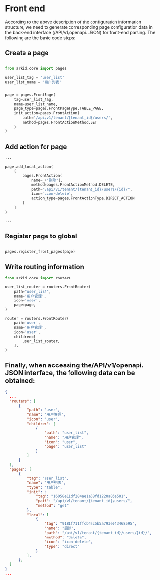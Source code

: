 # Front end

According to the above description of the configuration information structure, we need to generate corresponding page configuration data in the back-end interface (/API/v1/openapi. JSON) for front-end parsing. The following are the basic code steps:

## Create a page

``` python

from arkid.core import pages

user_list_tag = 'user_list'
user_list_name = '用户列表'


page = pages.FrontPage(
    tag=user_list_tag,
    name=user_list_name,
    page_type=pages.FrontPageType.TABLE_PAGE,
    init_action=pages.FrontAction(
        path='/api/v1/tenant/{tenant_id}/users/',
        method=pages.FrontActionMethod.GET
    )
)

```

## Add action for page

``` python
...

page.add_local_action(
    [
        pages.FrontAction(
            name=_("删除"),
            method=pages.FrontActionMethod.DELETE,
            path="/api/v1/tenant/{tenant_id}/users/{id}/",
            icon="icon-delete",
            action_type=pages.FrontActionType.DIRECT_ACTION
        )
    ]
)

...

```

## Register page to global

``` python

pages.register_front_pages(page)

```

## Write routing information

``` python
from arkid.core import routers

user_list_router = routers.FrontRouter(
    path="user_list",
    name='用户管理',
    icon='user',
    page=page,
)

router = routers.FrontRouter(
    path='user',
    name='用户管理',
    icon='user',
    children=[
        user_list_router,
    ],
)

```

## Finally, when accessing the/API/v1/openapi. JSON interface, the following data can be obtained:

``` json
{
  ...
  "routers": [
      {
          "path": "user",
          "name": "用户管理",
          "icon": "user",
          "children": [
              {
                  "path": "user_list",
                  "name": "用户管理",
                  "icon": "user",
                  "page": "user_list"
              }
          ]
      }
  ],
  "pages": [
      {
          "tag": "user_list",
          "name": "用户列表",
          "type": "table",
          "init": {
              "tag": "16058e11df284ae1a58fd1220a85e501",
              "path": "/api/v1/tenant/{tenant_id}/users/",
              "method": "get"
          },
          "local": [
              {
                  "tag": "9181f711ffcb4ac5b5a793e043468595",
                  "name": "删除",
                  "path": "/api/v1/tenant/{tenant_id}/users/{id}/",
                  "method": "delete",
                  "icon": "icon-delete",
                  "type": "direct"
              }
          ],
      },
  ]
}
...
```
